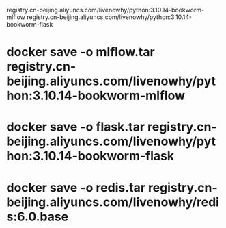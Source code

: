registry.cn-beijing.aliyuncs.com/livenowhy/python:3.10.14-bookworm-mlflow
registry.cn-beijing.aliyuncs.com/livenowhy/python:3.10.14-bookworm-flask


# docker save -o mlflow.tar registry.cn-beijing.aliyuncs.com/livenowhy/python:3.10.14-bookworm-mlflow
# docker save -o flask.tar registry.cn-beijing.aliyuncs.com/livenowhy/python:3.10.14-bookworm-flask
# docker save -o redis.tar registry.cn-beijing.aliyuncs.com/livenowhy/redis:6.0.base